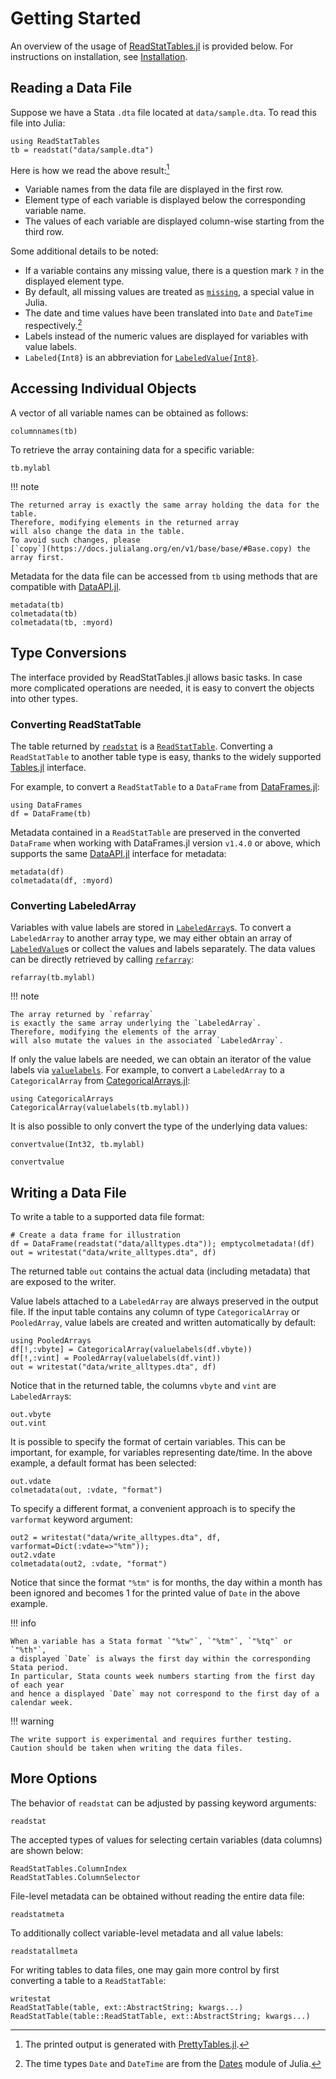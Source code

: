 # Getting Started

An overview of the usage of
[ReadStatTables.jl](https://github.com/junyuan-chen/ReadStatTables.jl) is provided below.
For instructions on installation, see [Installation](@ref).

## Reading a Data File

Suppose we have a Stata `.dta` file located at `data/sample.dta`.
To read this file into Julia:

```@repl getting-started
using ReadStatTables
tb = readstat("data/sample.dta")
```

Here is how we read the above result:[^1]

- Variable names from the data file are displayed in the first row.
- Element type of each variable is displayed below the corresponding variable name.
- The values of each variable are displayed column-wise starting from the third row.

Some additional details to be noted:

- If a variable contains any missing value, there is a question mark `?` in the displayed element type.
- By default, all missing values are treated as [`missing`](https://docs.julialang.org/en/v1/manual/missing/), a special value in Julia.
- The date and time values have been translated into `Date` and `DateTime` respectively.[^2]
- Labels instead of the numeric values are displayed for variables with value labels.
- `Labeled{Int8}` is an abbreviation for [`LabeledValue{Int8}`](@ref).

## Accessing Individual Objects

A vector of all variable names can be obtained as follows:

```@repl getting-started
columnnames(tb)
```

To retrieve the array containing data for a specific variable:

```@repl getting-started
tb.mylabl
```

!!! note

    The returned array is exactly the same array holding the data for the table.
    Therefore, modifying elements in the returned array
    will also change the data in the table.
    To avoid such changes, please
    [`copy`](https://docs.julialang.org/en/v1/base/base/#Base.copy) the array first.

Metadata for the data file can be accessed from `tb`
using methods that are compatible with [DataAPI.jl](https://github.com/JuliaData/DataAPI.jl).

```@repl getting-started
metadata(tb)
colmetadata(tb)
colmetadata(tb, :myord)
```

## Type Conversions

The interface provided by ReadStatTables.jl allows basic tasks.
In case more complicated operations are needed,
it is easy to convert the objects into other types.

### Converting ReadStatTable

The table returned by [`readstat`](@ref) is a [`ReadStatTable`](@ref).
Converting a `ReadStatTable` to another table type is easy,
thanks to the widely supported [Tables.jl](https://github.com/JuliaData/Tables.jl) interface.

For example, to convert a `ReadStatTable` to a `DataFrame` from
[DataFrames.jl](https://github.com/JuliaData/DataFrames.jl):

```@repl getting-started
using DataFrames
df = DataFrame(tb)
```

Metadata contained in a `ReadStatTable` are preserved in the converted `DataFrame`
when working with DataFrames.jl version `v1.4.0` or above,
which supports the same [DataAPI.jl](https://github.com/JuliaData/DataAPI.jl)
interface for metadata:

```@repl getting-started
metadata(df)
colmetadata(df, :myord)
```

### Converting LabeledArray

Variables with value labels are stored in [`LabeledArray`](@ref)s.
To convert a `LabeledArray` to another array type,
we may either obtain an array of [`LabeledValue`](@ref)s
or collect the values and labels separately.
The data values can be directly retrieved by calling [`refarray`](@ref):

```@repl getting-started
refarray(tb.mylabl)
```

!!! note

    The array returned by `refarray`
    is exactly the same array underlying the `LabeledArray`.
    Therefore, modifying the elements of the array
    will also mutate the values in the associated `LabeledArray`.

If only the value labels are needed,
we can obtain an iterator of the value labels via [`valuelabels`](@ref).
For example, to convert a `LabeledArray` to a `CategoricalArray` from
[CategoricalArrays.jl](https://github.com/JuliaData/CategoricalArrays.jl):

```@repl getting-started
using CategoricalArrays
CategoricalArray(valuelabels(tb.mylabl))
```

It is also possible to only convert the type of the underlying data values:

```@repl getting-started
convertvalue(Int32, tb.mylabl)
```

```@docs
convertvalue
```

## Writing a Data File

To write a table to a supported data file format:

```@repl getting-started
# Create a data frame for illustration
df = DataFrame(readstat("data/alltypes.dta")); emptycolmetadata!(df)
out = writestat("data/write_alltypes.dta", df)
```

The returned table `out` contains the actual data (including metadata)
that are exposed to the writer.

Value labels attached to a `LabeledArray` are always preserved in the output file.
If the input table contains any column of type `CategoricalArray` or `PooledArray`,
value labels are created and written automatically by default:

```@repl getting-started
using PooledArrays
df[!,:vbyte] = CategoricalArray(valuelabels(df.vbyte))
df[!,:vint] = PooledArray(valuelabels(df.vint))
out = writestat("data/write_alltypes.dta", df)
```

Notice that in the returned table, the columns `vbyte` and `vint` are `LabeledArray`s:

```@repl getting-started
out.vbyte
out.vint
```

It is possible to specify the format of certain variables.
This can be important, for example, for variables representing date/time.
In the above example, a default format has been selected:

```@repl getting-started
out.vdate
colmetadata(out, :vdate, "format")
```

To specify a different format, a convenient approach is to specify
the `varformat` keyword argument:

```@repl getting-started
out2 = writestat("data/write_alltypes.dta", df, varformat=Dict(:vdate=>"%tm"));
out2.vdate
colmetadata(out2, :vdate, "format")
```

Notice that since the format `"%tm"` is for months,
the day within a month has been ignored and becomes 1
for the printed value of `Date` in the above example.

!!! info

    When a variable has a Stata format `"%tw"`, `"%tm"`, `"%tq"` or `"%th"`,
    a displayed `Date` is always the first day within the corresponding Stata period.
    In particular, Stata counts week numbers starting from the first day of each year
    and hence a displayed `Date` may not correspond to the first day of a calendar week.

!!! warning

    The write support is experimental and requires further testing.
    Caution should be taken when writing the data files.

## More Options

The behavior of `readstat` can be adjusted by passing keyword arguments:

```@docs
readstat
```

The accepted types of values for selecting certain variables (data columns) are shown below:

```@docs
ReadStatTables.ColumnIndex
ReadStatTables.ColumnSelector
```

File-level metadata can be obtained without reading the entire data file:

```@docs
readstatmeta
```

To additionally collect variable-level metadata and all value labels:

```@docs
readstatallmeta
```

For writing tables to data files,
one may gain more control by first converting a table to a `ReadStatTable`:

```@docs
writestat
ReadStatTable(table, ext::AbstractString; kwargs...)
ReadStatTable(table::ReadStatTable, ext::AbstractString; kwargs...)
```

[^1]: The printed output is generated with [PrettyTables.jl](https://github.com/ronisbr/PrettyTables.jl).

[^2]: The time types `Date` and `DateTime` are from the [Dates](https://docs.julialang.org/en/v1/stdlib/Dates/) module of Julia.

